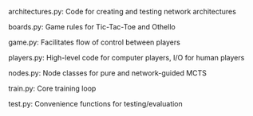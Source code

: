architectures.py: Code for creating and testing network architectures

boards.py: Game rules for Tic-Tac-Toe and Othello

game.py: Facilitates flow of control between players

players.py: High-level code for computer players, I/O for human players

nodes.py: Node classes for pure and network-guided MCTS

train.py: Core training loop

test.py: Convenience functions for testing/evaluation
